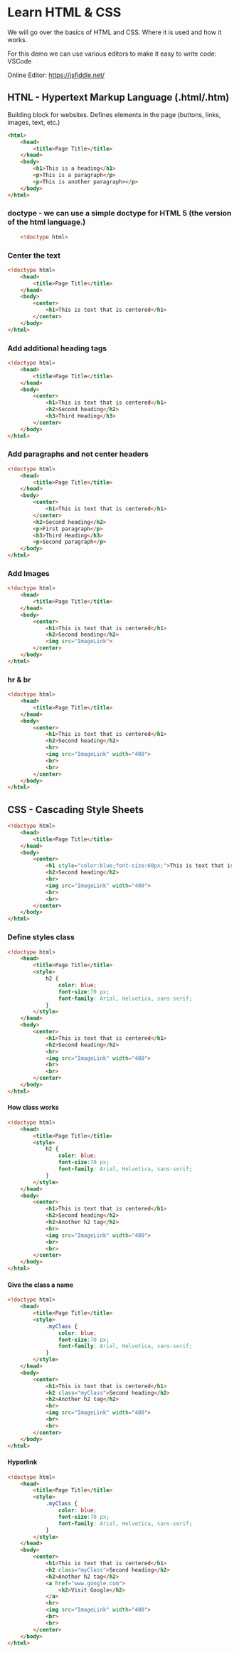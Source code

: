 # Learn HTML & CSS

We will go over the basics of HTML and CSS. Where it is used and how it works. 

For this demo we can use various editors to make it easy to write code: VSCode 

Online Editor: https://jsfiddle.net/

## HTNL - Hypertext Markup Language (.html/.htm)

Building block for websites. Defines elements in the page (buttons, links, images, text, etc.)

```HTML
<html>
    <head>
        <title>Page Title</title>
    </head>
    <body>
        <h1>This is a heading</h1>
        <p>This is a paragraph</p>
        <p>This is another paragraph></p>
    </body>
</html>
``` 
### doctype - we can use a simple doctype for HTML 5 (the version of the html language.)

```HTML
    <!doctype html>
```

### Center the text

```HTML
<!doctype html>
    <head>
        <title>Page Title</title>
    </head>
    <body>
        <center>
            <h1>This is text that is centered</h1>
        </center>
    </body>
</html>
```

### Add additional heading tags

```HTML
<!doctype html>
    <head>
        <title>Page Title</title>
    </head>
    <body>
        <center>
            <h1>This is text that is centered</h1>
            <h2>Second heading</h2>
            <h3>Third Heading</h3>
        </center>
    </body>
</html>
```

### Add paragraphs and not center headers

```HTML
<!doctype html>
    <head>
        <title>Page Title</title>
    </head>
    <body>
        <center>
            <h1>This is text that is centered</h1>            
        </center>
        <h2>Second heading</h2>
        <p>First paragraph</p>        
        <h3>Third Heading</h3>
        <p>Second paragraph</p>
    </body>
</html>
```

### Add Images

```HTML
<!doctype html>
    <head>
        <title>Page Title</title>
    </head>
    <body>
        <center>
            <h1>This is text that is centered</h1>
            <h2>Second heading</h2>
            <img src="ImageLink">
        </center>
    </body>
</html>
```

### hr & br

```HTML
<!doctype html>
    <head>
        <title>Page Title</title>
    </head>
    <body>
        <center>
            <h1>This is text that is centered</h1>
            <h2>Second heading</h2>
            <hr>
            <img src="ImageLink" width="400">
            <br>
            <br>
        </center>
    </body>
</html>
```

## CSS - Cascading Style Sheets
  
```HTML
<!doctype html>
    <head>
        <title>Page Title</title>
    </head>
    <body>
        <center>
            <h1 style="color:blue;font-size:60px;">This is text that is centered</h1>
            <h2>Second heading</h2>
            <hr>
            <img src="ImageLink" width="400">
            <br>
            <br>
        </center>
    </body>
</html>
```

### Define styles class

```HTML
<!doctype html>
    <head>
        <title>Page Title</title>
        <style>
            h2 {
                color: blue;
                font-size:70 px;
                font-family: Arial, Helvetica, sans-serif;
            }
        </style>
    </head>
    <body>
        <center>
            <h1>This is text that is centered</h1>
            <h2>Second heading</h2>
            <hr>
            <img src="ImageLink" width="400">
            <br>
            <br>
        </center>
    </body>
</html>
```
#### How class works

```HTML
<!doctype html>
    <head>
        <title>Page Title</title>
        <style>
            h2 {
                color: blue;
                font-size:70 px;
                font-family: Arial, Helvetica, sans-serif;
            }
        </style>
    </head>
    <body>
        <center>
            <h1>This is text that is centered</h1>
            <h2>Second heading</h2>
            <h2>Another h2 tag</h2>
            <hr>
            <img src="ImageLink" width="400">
            <br>
            <br>
        </center>
    </body>
</html>
```

#### Give the class a name

```HTML
<!doctype html>
    <head>
        <title>Page Title</title>
        <style>
            .myClass {
                color: blue;
                font-size:70 px;
                font-family: Arial, Helvetica, sans-serif;
            }
        </style>
    </head>
    <body>
        <center>
            <h1>This is text that is centered</h1>
            <h2 class="myClass">Second heading</h2>
            <h2>Another h2 tag</h2>
            <hr>
            <img src="ImageLink" width="400">
            <br>
            <br>
        </center>
    </body>
</html>
```

#### Hyperlink

```HTML
<!doctype html>
    <head>
        <title>Page Title</title>
        <style>
            .myClass {
                color: blue;
                font-size:70 px;
                font-family: Arial, Helvetica, sans-serif;
            }
        </style>
    </head>
    <body>
        <center>
            <h1>This is text that is centered</h1>
            <h2 class="myClass">Second heading</h2>
            <h2>Another h2 tag</h2>
            <a href="www.google.com">
                <h2>Visit Google</h2>
            </a>
            <hr>
            <img src="ImageLink" width="400">
            <br>
            <br>
        </center>
    </body>
</html>
```
